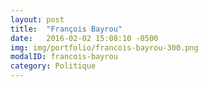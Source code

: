 ```yaml
---
layout: post
title:  "François Bayrou"
date:   2016-02-02 15:08:10 -0500
img: img/portfolio/francois-bayrou-300.png
modalID: francois-bayrou
category: Politique
---
```

